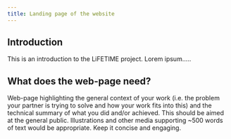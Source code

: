 ```yaml
---
title: Landing page of the website
---
```


## Introduction


This is an introduction to the LiFETIME project. Lorem ipsum.....

## What does the web-page need?
Web-page highlighting the general context of your work (i.e. the problem your 
partner is trying to solve and how your work fits into this) and the technical summary 
of what you did and/or achieved. This should be aimed at the general public. 
Illustrations and other media supporting ~500 words of text would be appropriate. 
Keep it concise and engaging.
